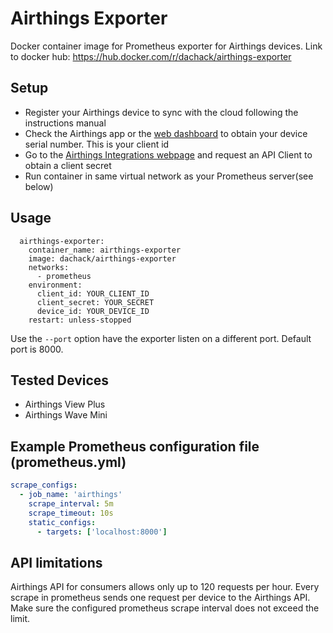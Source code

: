 # Airthings Exporter

Docker container image for Prometheus exporter for Airthings devices.
Link to docker hub: https://hub.docker.com/r/dachack/airthings-exporter

## Setup

- Register your Airthings device to sync with the cloud following the instructions manual
- Check the Airthings app or the [web dashboard](https://dashboard.airthings.com) to obtain your device serial number. This is your client id
- Go to the [Airthings Integrations webpage](https://dashboard.airthings.com/integrations/api-integration) and request an API Client to obtain a client secret
- Run container in same virtual network as your Prometheus server(see below)

## Usage

```shell
  airthings-exporter:
    container_name: airthings-exporter
    image: dachack/airthings-exporter
    networks:
      - prometheus
    environment:
      client_id: YOUR_CLIENT_ID
      client_secret: YOUR_SECRET
      device_id: YOUR_DEVICE_ID
    restart: unless-stopped
```

Use the `--port` option have the exporter listen on a different port. Default port is 8000.

## Tested Devices

- Airthings View Plus
- Airthings Wave Mini

## Example Prometheus configuration file (prometheus.yml)

```yml
scrape_configs:
  - job_name: 'airthings'
    scrape_interval: 5m
    scrape_timeout: 10s
    static_configs:
      - targets: ['localhost:8000']
```

## API limitations

Airthings API for consumers allows only up to 120 requests per hour. Every scrape in prometheus sends one request per device to the Airthings API. Make sure the configured prometheus scrape interval does not exceed the limit.
